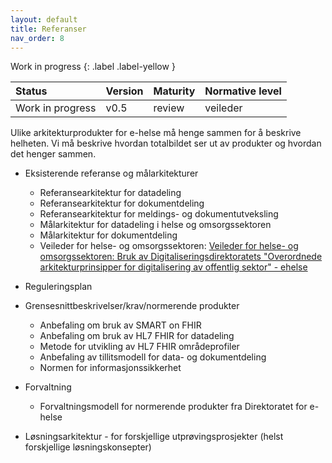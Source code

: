 ```yaml
---
layout: default
title: Referanser
nav_order: 8
---
```


Work in progress 
{: .label .label-yellow }

| Status | Version | Maturity | Normative level |
|:-------------|:------------------|:------|:-------|
| Work in progress | v0.5 | review  | veileder |

Ulike arkitekturprodukter for e-helse må henge sammen for å beskrive helheten. Vi må beskrive hvordan totalbildet ser ut av produkter og hvordan det henger sammen.

*   Eksisterende referanse og målarkitekturer
    *   Referansearkitektur for datadeling
    *   Referansearkitektur for dokumentdeling
    *   Referansearkitektur for meldings- og dokumentutveksling
    *   Målarkitektur for datadeling i helse og omsorgssektoren
    *   Målarkitektur for dokumentdeling
    *   Veileder for helse- og omsorgssektoren: [Veileder for helse- og omsorgssektoren: Bruk av Digitaliseringsdirektoratets "Overordnede arkitekturprinsipper for digitalisering av offentlig sektor" - ehelse](https://www.ehelse.no/standardisering/standarder/veileder-for-helse-og-omsorgssektoren-bruk-av-digitaliseringsdirektoratets-overordnede-arkitekturprinsipper-for-digitalisering-av-offentlig-sektor)
        
*   Reguleringsplan
*   Grensesnittbeskrivelser/krav/normerende produkter
    *   Anbefaling om bruk av SMART on FHIR
    *   Anbefaling om bruk av HL7 FHIR for datadeling
    *   Metode for utvikling av HL7 FHIR områdeprofiler
    *   Anbefaling av tillitsmodell for data- og dokumentdeling
    *   Normen for informasjonssikkerhet
*   Forvaltning
    *   Forvaltningsmodell for normerende produkter fra Direktoratet for e-helse
*   Løsningsarkitektur - for forskjellige utprøvingsprosjekter (helst forskjellige løsningskonsepter)